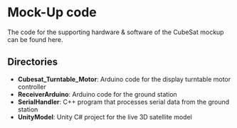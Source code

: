 # Mock-Up code
The code for the supporting hardware & software of the CubeSat mockup can be found here.

## Directories
- **Cubesat_Turntable_Motor**: Arduino code for the display turntable motor controller
- **ReceiverArduino**: Arduino code for the ground station
- **SerialHandler**: C++ program that processes serial data from the ground station
- **UnityModel**: Unity C# project for the live 3D satellite model
